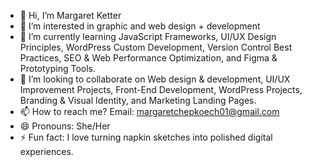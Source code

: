 - 👋 Hi, I’m Margaret Ketter
- 👀 I’m interested in graphic and web design + development
- 🌱 I’m currently learning JavaScript Frameworks, UI/UX Design Principles, WordPress Custom Development, Version Control Best Practices, SEO & Web Performance Optimization, and Figma & Prototyping Tools.
- 💞️ I’m looking to collaborate on Web design & development, UI/UX Improvement Projects, Front-End Development, WordPress Projects, Branding & Visual Identity, and Marketing Landing Pages.
- 📫 How to reach me? Email: margaretchepkoech01@gmail.com
- 😄 Pronouns: She/Her
- ⚡ Fun fact: I love turning napkin sketches into polished digital experiences.

<!---
Marg-Rae/Marg-Rae is a ✨ special ✨ repository because its `README.md` (this file) appears on your GitHub profile.
You can click the Preview link to take a look at your changes.
--->

